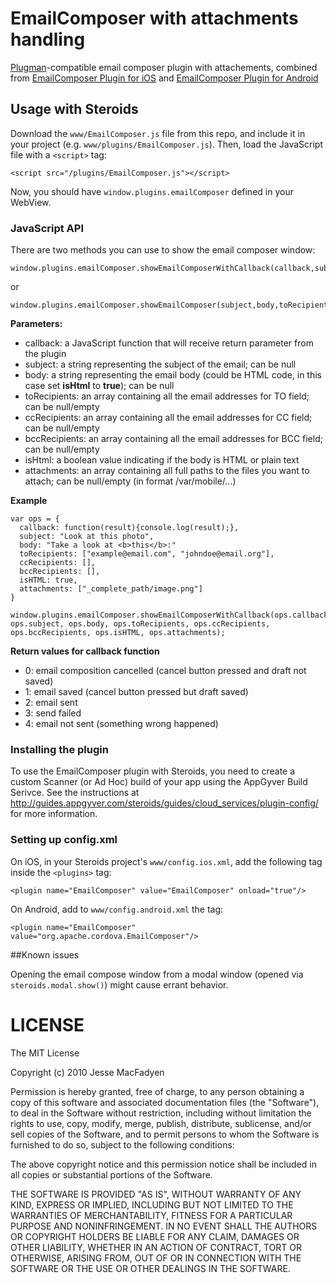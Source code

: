 # EmailComposer with attachments handling

[Plugman](https://github.com/apache/cordova-plugman)-compatible email composer plugin with attachements, combined from [EmailComposer Plugin for iOS](https://github.com/phonegap/phonegap-plugins/tree/master/iOS/EmailComposerWithAttachments) and [EmailComposer Plugin for Android](https://github.com/phonegap/phonegap-plugins/tree/master/Android/EmailComposerWithAttachments)

## Usage with Steroids

Download the `www/EmailComposer.js` file from this repo, and include it in your project (e.g. `www/plugins/EmailComposer.js`). Then, load the JavaScript file with a `<script>` tag:

```
<script src="/plugins/EmailComposer.js"></script>
```

Now, you should have `window.plugins.emailComposer` defined in your WebView.

### JavaScript API

There are two methods you can use to show the email composer window:

```
window.plugins.emailComposer.showEmailComposerWithCallback(callback,subject,body,toRecipients,ccRecipients,bccRecipients,isHtml,attachments);
```

or

```
window.plugins.emailComposer.showEmailComposer(subject,body,toRecipients,ccRecipients,bccRecipients,isHtml,attachments);
```

**Parameters:**
- callback: a JavaScript function that will receive return parameter from the plugin
- subject: a string representing the subject of the email; can be null
- body: a string representing the email body (could be HTML code, in this case set **isHtml** to **true**); can be null
- toRecipients: an array containing all the email addresses for TO field; can be null/empty
- ccRecipients: an array containing all the email addresses for CC field; can be null/empty
- bccRecipients: an array containing all the email addresses for BCC field; can be null/empty
- isHtml: a boolean value indicating if the body is HTML or plain text
- attachments: an array containing all full paths to the files you want to attach; can be null/empty (in format /var/mobile/...)

**Example**

```
var ops = {
  callback: function(result){console.log(result);},
  subject: "Look at this photo",
  body: "Take a look at <b>this</b>:"
  toRecipients: ["example@email.com", "johndoe@email.org"],
  ccRecipients: [],
  bccRecipients: [],
  isHTML: true,
  attachments: ["_complete_path/image.png"]
}

window.plugins.emailComposer.showEmailComposerWithCallback(ops.callback, ops.subject, ops.body, ops.toRecipients, ops.ccRecipients, ops.bccRecipients, ops.isHTML, ops.attachments);
```

**Return values for callback function**
- 0: email composition cancelled (cancel button pressed and draft not saved)
- 1: email saved (cancel button pressed but draft saved)
- 2: email sent
- 3: send failed
- 4: email not sent (something wrong happened)

### Installing the plugin

To use the EmailComposer plugin with Steroids, you need to create a custom Scanner (or Ad Hoc) build of your app using the AppGyver Build Serivce. See the instructions at http://guides.appgyver.com/steroids/guides/cloud_services/plugin-config/ for more information.

### Setting up config.xml

On iOS, in your Steroids project's `www/config.ios.xml`, add the following tag inside the `<plugins>` tag:

```
<plugin name="EmailComposer" value="EmailComposer" onload="true"/>
```

On Android, add to `www/config.android.xml` the tag:

```
<plugin name="EmailComposer" value="org.apache.cordova.EmailComposer"/>
```

##Known issues

Opening the email compose window from a modal window (opened via `steroids.modal.show()`) might cause errant behavior.

# LICENSE
The MIT License

Copyright (c) 2010 Jesse MacFadyen

Permission is hereby granted, free of charge, to any person obtaining a copy of this software and associated documentation files (the "Software"), to deal in the Software without restriction, including without limitation the rights to use, copy, modify, merge, publish, distribute, sublicense, and/or sell copies of the Software, and to permit persons to whom the Software is furnished to do so, subject to the following conditions:

The above copyright notice and this permission notice shall be included in all copies or substantial portions of the Software.

THE SOFTWARE IS PROVIDED "AS IS", WITHOUT WARRANTY OF ANY KIND, EXPRESS OR IMPLIED, INCLUDING BUT NOT LIMITED TO THE WARRANTIES OF MERCHANTABILITY, FITNESS FOR A PARTICULAR PURPOSE AND NONINFRINGEMENT. IN NO EVENT SHALL THE AUTHORS OR COPYRIGHT HOLDERS BE LIABLE FOR ANY CLAIM, DAMAGES OR OTHER LIABILITY, WHETHER IN AN ACTION OF CONTRACT, TORT OR OTHERWISE, ARISING FROM, OUT OF OR IN CONNECTION WITH THE SOFTWARE OR THE USE OR OTHER DEALINGS IN THE SOFTWARE.
